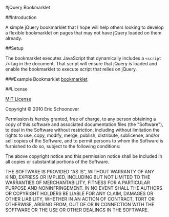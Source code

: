 #jQuery Bookmarklet

##Introduction

A simple jQuery bookmarklet that I hope will help others looking to develop a flexible bookmarklet on pages that may not have jQuery loaded on them already.

##Setup

The bookmarklet executes JavaScript that dynamically includes a `<script />` tag in the document.  That script will ensure that jQuery is loaded and enable the bookmarklet to execute script that relies on jQuery.

###Example Bookmarklet
    <a href="javascript:(function(d,p){if(typeof(__i)!='undefined'){__initBookmarklet();}else{var%20__s=document.createElement('script');__s.type='text/javascript';__s.src='http://'+d+p;document.getElementsByTagName('head')[0].appendChild(__s);__i=true;}})('github.com','/spoon16/jQuery-Bookmarklet/raw/master/bookmarklet.js?'+Math.round(Math.random()*10000000));">bookmarklet</a>

##License

[MIT License](http://creativecommons.org/licenses/MIT/)

Copyright © 2010 Eric Schoonover

Permission is hereby granted, free of charge, to any person obtaining a copy of this software and associated documentation files (the "Software"), to deal in the Software without restriction, including without limitation the rights to use, copy, modify, merge, publish, distribute, sublicense, and/or sell copies of the Software, and to permit persons to whom the Software is furnished to do so, subject to the following conditions:

The above copyright notice and this permission notice shall be included in all copies or substantial portions of the Software.

THE SOFTWARE IS PROVIDED "AS IS", WITHOUT WARRANTY OF ANY KIND, EXPRESS OR IMPLIED, INCLUDING BUT NOT LIMITED TO THE WARRANTIES OF MERCHANTABILITY, FITNESS FOR A PARTICULAR PURPOSE AND NONINFRINGEMENT. IN NO EVENT SHALL THE AUTHORS OR COPYRIGHT HOLDERS BE LIABLE FOR ANY CLAIM, DAMAGES OR OTHER LIABILITY, WHETHER IN AN ACTION OF CONTRACT, TORT OR OTHERWISE, ARISING FROM, OUT OF OR IN CONNECTION WITH THE SOFTWARE OR THE USE OR OTHER DEALINGS IN THE SOFTWARE.
